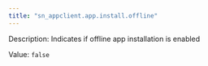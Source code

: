 ```yaml
---
title: "sn_appclient.app.install.offline"
---
```


Description: Indicates if offline app installation is enabled

Value: `false`